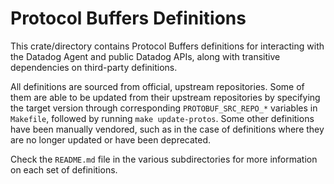 # Protocol Buffers Definitions

This crate/directory contains Protocol Buffers definitions for interacting with the Datadog Agent and public Datadog APIs,
along with transitive dependencies on third-party definitions.

All definitions are sourced from official, upstream repositories. Some of them are able to be updated from their upstream repositories
by specifying the target version through corresponding `PROTOBUF_SRC_REPO_*` variables in `Makefile`, followed by running `make update-protos`.
Some other definitions have been manually vendored, such as in the case of definitions where they are no longer updated or have been deprecated.

Check the `README.md` file in the various subdirectories for more information on each set of definitions.
